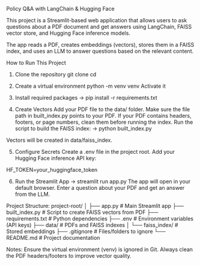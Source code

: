 Policy Q&A with LangChain & Hugging Face

This project is a Streamlit-based web application that allows users to ask questions about a PDF document and get answers using LangChain, FAISS vector store, and Hugging Face inference models.

The app reads a PDF, creates embeddings (vectors), stores them in a FAISS index, and uses an LLM to answer questions based on the relevant content.

How to Run This Project

1. Clone the repository
git clone <your-repo-url>
cd <your-repo-folder>

2. Create a virtual environment
python -m venv venv
Activate it

3. Install required packages
-> pip install -r requirements.txt

4. Create Vectors
Add your PDF file to the data/ folder.
Make sure the file path in built_index.py points to your PDF.
If your PDF contains headers, footers, or page numbers, clean them before running the index.
Run the script to build the FAISS index:
-> python built_index.py

Vectors will be created in data/faiss_index.

5. Configure Secrets
Create a .env file in the project root.
Add your Hugging Face inference API key:

HF_TOKEN=your_huggingface_token

6. Run the Streamlit App
-> streamlit run app.py
The app will open in your default browser.
Enter a question about your PDF and get an answer from the LLM.

Project Structure:
project-root/
│
├── app.py             # Main Streamlit app
├── built_index.py     # Script to create FAISS vectors from PDF
├── requirements.txt   # Python dependencies
├── .env               # Environment variables (API keys)
├── data/              # PDFs and FAISS indexes
│   └── faiss_index/   # Stored embeddings
├── .gitignore         # Files/folders to ignore
└── README.md          # Project documentation


Notes:
Ensure the virtual environment (venv) is ignored in Git.
Always clean the PDF headers/footers to improve vector quality.
